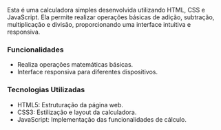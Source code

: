 

Esta é uma calculadora simples desenvolvida utilizando HTML, CSS e JavaScript. Ela permite realizar operações básicas de adição, subtração, multiplicação e divisão, proporcionando uma interface intuitiva e responsiva.

### **Funcionalidades**

- Realiza operações matemáticas básicas.
- Interface responsiva para diferentes dispositivos.

### **Tecnologias Utilizadas**

- HTML5: Estruturação da página web.
- CSS3: Estilização e layout da calculadora.
- JavaScript: Implementação das funcionalidades de cálculo.
